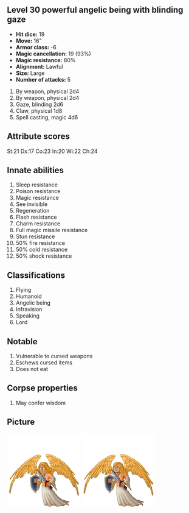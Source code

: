 ## Level 30 powerful angelic being with blinding gaze
- **Hit dice:** 19
- **Move:** 16"
- **Armor class:** -6
- **Magic cancellation:** 19 (93%)
- **Magic resistance:** 80%
- **Alignment:** Lawful
- **Size:** Large
- **Number of attacks:** 5
1. By weapon, physical 2d4
2. By weapon, physical 2d4
3. Gaze, blinding 2d6
4. Claw, physical 1d8
5. Spell casting, magic 4d6
## Attribute scores
St:21 Dx:17 Co:23 In:20 Wi:22 Ch:24
## Innate abilities
1. Sleep resistance
2. Poison resistance
3. Magic resistance
4. See invisible
5. Regeneration
6. Flash resistance
7. Charm resistance
8. Full magic missile resistance
9. Stun resistance
10. 50% fire resistance
11. 50% cold resistance
12. 50% shock resistance
## Classifications
1. Flying
2. Humanoid
3. Angelic being
4. Infravision
5. Speaking
6. Lord
## Notable
1. Vulnerable to cursed weapons
2. Eschews cursed items
3. Does not eat
## Corpse properties
1. May confer wisdom
## Picture
![Archon](https://github.com/hyvanmielenpelit/GnollHackTileSet/blob/main/Monsters/archon/archon.png) ![Archon](https://github.com/hyvanmielenpelit/GnollHackTileSet/blob/main/Monsters/archon/archon_female.png)

